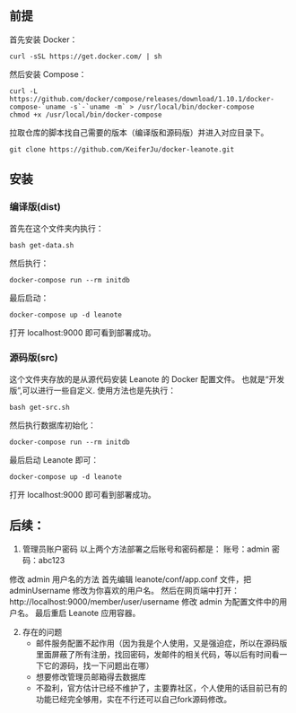 ## 前提
首先安装 Docker：

```
curl -sSL https://get.docker.com/ | sh
```

然后安装 Compose：

```
curl -L https://github.com/docker/compose/releases/download/1.10.1/docker-compose-`uname -s`-`uname -m` > /usr/local/bin/docker-compose
chmod +x /usr/local/bin/docker-compose
```

拉取仓库的脚本找自己需要的版本（编译版和源码版）并进入对应目录下。

```
git clone https://github.com/KeiferJu/docker-leanote.git
```
## 安装

### 编译版(dist)

首先在这个文件夹内执行：
```
bash get-data.sh
```

然后执行：
```
docker-compose run --rm initdb
```

最后启动：
```
docker-compose up -d leanote
```

打开 localhost:9000 即可看到部署成功。

### 源码版(src)
这个文件夹存放的是从源代码安装 Leanote 的 Docker 配置文件。
也就是“开发版”,可以进行一些自定义.
使用方法也是先执行：
```
bash get-src.sh
```
然后执行数据库初始化：
```
docker-compose run --rm initdb
```
最后启动 Leanote 即可：
```
docker-compose up -d leanote
```
打开 localhost:9000 即可看到部署成功。

## 后续：

1. 管理员账户密码
以上两个方法部署之后账号和密码都是：
账号：admin
密码：abc123

修改 admin 用户名的方法
   首先编辑 leanote/conf/app.conf 文件，把 adminUsername 修改为你喜欢的用户名。
   然后在网页端中打开：
   http://localhost:9000/member/user/username
   修改 admin 为配置文件中的用户名。
   最后重启 Leanote 应用容器。
 
2. 存在的问题
    - 邮件服务配置不起作用（因为我是个人使用，又是强迫症，所以在源码版里面屏蔽了所有注册，找回密码，发邮件的相关代码，等以后有时间看一下它的源码，找一下问题出在哪）
    - 想要修改管理员邮箱得去数据库
    - 不盈利，官方估计已经不维护了，主要靠社区，个人使用的话目前已有的功能已经完全够用，实在不行还可以自己fork源码修改。
